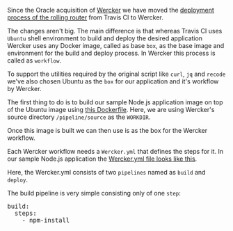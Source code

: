 Since the Oracle acquisition of <a href="http://www.wercker.com/">Wercker</a> we have moved the 
<a href="https://gist.github.com/mikarinneoracle/5f1e513f2a856a3be86c31c3f0dcabe2#rolling-deployments">deployment process
of the rolling router</a> from Travis CI to Wercker.

The changes aren't big. The main difference is that whereas Travis CI uses `Ubuntu` shell environment to build and deploy 
the desired application Wercker uses any Docker image, called as base `box`, as the base image and environment for the build and deploy process. In Wercker this process is called as `workflow`. 

To support the utilities required by the original script like `curl`, `jq` and `recode` we've also chosen Ubuntu as the `box` for our application and it's workflow by Wercker.

The first thing to do is to build our sample Node.js application image on top of the Ubuntu image using 
<a href="https://github.com/mikarinneoracle/dockernode-app/blob/master/Dockerfile">this Dockerfile</a>.
Here, we are using Wercker's source directory `/pipeline/source` as the `WORKDIR`.

Once this image is built we can then use is as the box for the Wercker workflow.

Each Wercker workflow needs a `Wercker.yml` that defines the steps for it. In our sample Node.js application the <a href="https://github.com/oracle/docker-images/blob/master/ContainerCloud/images/rolling-router-sticky-sessions/wercker.yml">Wercker.yml file looks like this<a>.

Here, the Wercker.yml consists of two `pipelines` named as `build` and `deploy`.

The build pipeline is very simple consisting only of one `step`:

<pre>
build:
  steps:
    - npm-install
</pre>


